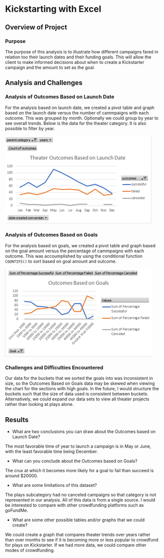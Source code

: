 # Kickstarting with Excel

## Overview of Project

### Purpose

The purpose of this analysis is to illustrate how different campaigns fared in relation too their launch dates and their funding goals. This will allow the client to make informed decisions about when to create a Kickstarter campaign and the amount to set as the goal.

## Analysis and Challenges

### Analysis of Outcomes Based on Launch Date

For the analysis based on launch date, we created a pivot table and graph based on the launch date versus the number of cammpaigns with each outcome. This was grouped by month.
Optionally we could group by year to see overall trends. Below is the data for the theater category. It is also possible to filter by year. 

![](resources/Theater_Outcomes_vs_Launch.png)

### Analysis of Outcomes Based on Goals

For the analysis based on goals, we created a pivot table and graph based on the goal amount versus the percentage of cammpaigns with each outcome. This was accoumplished by using the conditional function `COUNTIFS()` to sort based on goal amount and outcome.

![](resources/Outcomes_vs_Goals.png)

### Challenges and Difficulties Encountered

Our data for the buckets that we sorted the goals into was inconsistent in size, so the Outcomes Based on Goals data may be skewed when viewing the chart for the sections with high goals. In the future, I would structure the buckets such that the size of data used is consistent between buckets. Alternatively, we could expand our data sets to view all theater projects rather than looking at plays alone.

## Results

- What are two conclusions you can draw about the Outcomes based on Launch Date?

The most favorable time of year to launch a campaign is in May or June, with the least favorable time being December.

- What can you conclude about the Outcomes based on Goals?

The crux at which it becomes more likely for a goal to fail than succeed is around $20000.

- What are some limitations of this dataset?

The plays subcategory had no canceled campaigns so that category is not represented in our analysis. All of this data is from a single source. I would be interested to compare with other crowdfunding platforms such as goFundMe.

- What are some other possible tables and/or graphs that we could create?

We could create a graph that compares theater trends over years rather than over months to see if it is becoming more or less popular to crowdfund for plays on Kickstarter. If we had more data, we could compare other modes of crowdfunding.
